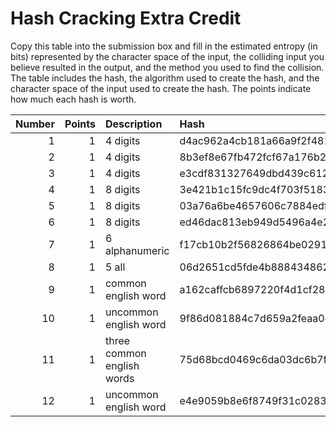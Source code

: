# Hash Cracking Extra Credit

Copy this table into the submission box and fill in the estimated entropy (in bits) represented by the character space of the input, the colliding input you believe resulted in the output, and the method you used to find the collision.  The table includes the hash, the algorithm used to create the hash, and the character space of the input used to create the hash.  The points indicate how much each hash is worth.

|   Number |   Points | Description                | Hash                                                             | Alg    | Collision   | Entropy   | Method   |
|---------:|---------:|:---------------------------|:-----------------------------------------------------------------|:-------|:------------|:----------|:---------|
|        1 |        1 | 4 digits                   | d4ac962a4cb181a66a9f2f481856c12e                                 | md5    | 0757        |           |          |
|        2 |        1 | 4 digits                   | 8b3ef8e67fb472fcf67a176b26a6722ca3ac372a                         | sha1   | 3295        |           |          |
|        3 |        1 | 4 digits                   | e3cdf831327649dbd439c6121f8b92af4251af5a7cd507f1ea8554b112a38b96 | sha256 | 9032        |           |          |
|        4 |        1 | 8 digits                   | 3e421b1c15fc9dc4f703f5183c4bb7a6                                 | md5    | 44008560    |           |          |
|        5 |        1 | 8 digits                   | 03a76a6be4657606c7884edf5da4443e3951998f                         | sha1   | 63612114    |           |          |
|        6 |        1 | 8 digits                   | ed46dac813eb949d5496a4e2e93e4084616533617785642881c0d10d814b9e0b | sha256 | 58727874    |           |          |
|        7 |        1 | 6 alphanumeric             | f17cb10b2f56826864be0291cdb01be3                                 | md5    | 7H7PAy      |           |          |
|        8 |        1 | 5 all                      | 06d2651cd5fde4b8884348621cba60654e976e07                         | sha1   | 0@u2_       |           |          |
|        9 |        1 | common english word        | a162caffcb6897220f4d1cf28164d73cb91993a8                         | sha1   | ed          |           |          |
|       10 |        1 | uncommon english word      | 9f86d081884c7d659a2feaa0c55ad015a3bf4f1b2b0b822cd15d6c15b0f00a08 | sha256 | test        |           |          |
|       11 |        1 | three common english words | 75d68bcd0469c6da03dc6b7f32a4d743                                 | md5    | treerosevat |           |          |
|       12 |        1 | uncommon english word      | e4e9059b8e6f8749f31c02837a41f805                                 | md5    | enticement  |           |          |